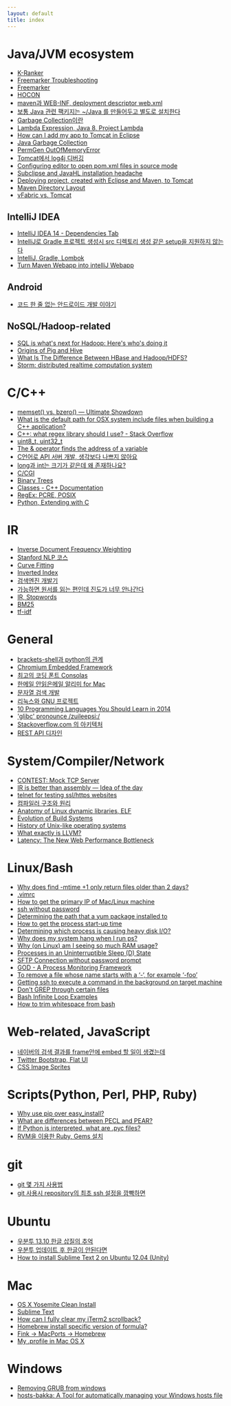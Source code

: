 ```yaml
---
layout: default
title: index
---
```

# Java/JVM ecosystem
- [K-Ranker][1021]
- [Freemarker Troubleshooting][1020]
- [Freemarker][1018]
- [HOCON][1019]
- [maven과 WEB-INF, deployment descriptor web.xml][1016]
- [보통 Java 관련 팩키지는 ~/Java 를 만들어두고 별도로 설치한다][1014]
- [Garbage Collection이란][1012]
- [Lambda Expression, Java 8, Project Lambda][1011]
- [How can I add my app to Tomcat in Eclipse][1010]
- [Java Garbage Collection][1009]
- [PermGen OutOfMemoryError][1008]
- [Tomcat에서 log4j 디버깅][1007]
- [Configuring editor to open pom.xml files in source mode][1006]
- [Subclipse and JavaHL installation headache][1005]
- [Deploying project, created with Eclipse and Maven, to Tomcat][1004]
- [Maven Directory Layout][1002]
- [vFabric vs. Tomcat][1001]

[1021]: http://likejazz.com/post/95334809115/k-ranker
[1020]: http://dev.likejazz.com/post/103420588216/freemarker-troubleshooting
[1018]: http://dev.likejazz.com/post/103031049326/freemarker
[1019]: http://dev.likejazz.com/post/103185130086/hocon
[1016]: http://dev.likejazz.com/post/102690432796/maven-web-inf-deployment-descriptor-web-xml
[1014]: http://dev.likejazz.com/post/91829400421/java-java-java
[1012]: http://dev.likejazz.com/post/85193906881/garbage-collection
[1011]: http://dev.likejazz.com/post/82166723963/lambda-expression-java-8-project-lambda
[1010]: http://dev.likejazz.com/post/78524149553/how-can-i-add-my-app-to-tomcat-in-eclipse
[1009]: http://dev.likejazz.com/post/64187508617/java-garbage-collection
[1008]: http://dev.likejazz.com/post/60447322183/permgen-outofmemoryerror
[1007]: http://dev.likejazz.com/post/59391522790/tomcat-log4j
[1006]: http://dev.likejazz.com/post/56488592135/configuring-editor-to-open-pom-xml-files-in-source
[1005]: http://dev.likejazz.com/post/54324459964/subclipse-and-javahl-installation-headache
[1004]: http://dev.likejazz.com/post/52040000553/deploying-project-created-with-eclipse-and-maven-to
[1002]: http://dev.likejazz.com/post/43464730595/maven-directory-layout
[1001]: http://dev.likejazz.com/post/42236232762/vfabric-vs-tomcat

## IntelliJ IDEA
- [IntelliJ IDEA 14 - Dependencies Tab][1017]
- [IntelliJ로 Gradle 프로젝트 생성시 src 디렉토리 생성 같은 setup을 지원하지 않는다][1015]
- [IntelliJ, Gradle, Lombok][1013]
- [Turn Maven Webapp into intelliJ Webapp][1003]

[1017]: http://dev.likejazz.com/post/102930989761/intellij-idea-14-dependencies-tab
[1015]: http://dev.likejazz.com/post/92877597641/intellij-gradle-src-setup
[1013]: http://dev.likejazz.com/post/91299507871/intellij-gradle-lombok
[1003]: http://dev.likejazz.com/post/43471384333/turn-maven-webapp-into-intellij-webapp

## Android
- [코드 한 줄 없는 안드로이드 개발 이야기][1301]

[1301]: http://likejazz.com/post/92786243375

## NoSQL/Hadoop-related
- [SQL is what's next for Hadoop: Here's who's doing it][2204]
- [Origins of Pig and Hive][2203]
- [What Is The Difference Between HBase and Hadoop/HDFS?][2202]
- [Storm: distributed realtime computation system][2201]

[2204]: http://dev.likejazz.com/post/94026678531/sql-is-whats-next-for-hadoop-heres-whos-doing-it
[2203]: http://dev.likejazz.com/post/93688659501/origins-of-pig-and-hive
[2202]: http://dev.likejazz.com/post/87678173926/what-is-the-difference-between-hbase-and-hadoop-hdfs
[2201]: http://dev.likejazz.com/post/40663854325/storm-distributed-realtime-computation-system

# C/C++
- [memset() vs. bzero() — Ultimate Showdown][1113]
- [What is the default path for OSX system include files when building a C++ application?][1112]
- [C++: what regex library should I use? - Stack Overflow][1111]
- [uint8_t, uint32_t][1109]
- [The &amp; operator finds the address of a variable][1108]
- [C언어로 API 서버 개발, 생각보다 나쁘지 않아요][1107]
- [long과 int는 크기가 같은데 왜 존재하나요?][1106]
- [C/CGI][1105]
- [Binary Trees][1104]
- [Classes - C++ Documentation][1103]
- [RegEx: PCRE, POSIX][1102]
- [Python, Extending with C][1101]

[1113]: http://dev.likejazz.com/post/104049556196/memset-vs-bzero-ultimate-showdown
[1112]: http://dev.likejazz.com/post/103371895601/what-is-the-default-path-for-osx-system-include
[1111]: http://dev.likejazz.com/post/90754791146/c-what-regex-library-should-i-use-stack-overflow
[1109]: http://dev.likejazz.com/post/90239789436/uint8-t-uint32-t
[1108]: http://dev.likejazz.com/post/87684100331/the-operator-finds-the-address-of-a-variable
[1107]: http://dev.likejazz.com/post/74222634915/c-api
[1106]: http://dev.likejazz.com/post/69840022906/long-int
[1105]: http://dev.likejazz.com/post/67537877413/c-cgi
[1104]: http://dev.likejazz.com/post/66851707305/binary-trees
[1103]: http://dev.likejazz.com/post/41771994200/classes-c-documentation
[1102]: http://dev.likejazz.com/post/40154934483/regex-pcre-posix
[1101]: http://dev.likejazz.com/post/40095584513/python-extending-with-c

# IR
- [Inverse Document Frequency Weighting][1209]
- [Stanford NLP 코스][1208]
- [Curve Fitting][1207]
- [Inverted Index][1206]
- [검색엔진 개발기][1205]
- [가능하면 원서를 읽는 편인데 진도가 너무 안나간다][1204]
- [IR, Stopwords][1203]
- [BM25][1202]
- [tf-idf][1201]

[1209]: http://dev.likejazz.com/post/101336747606/inverse-document-frequency-weighting
[1208]: http://dev.likejazz.com/post/98679436731/stanford-nlp
[1207]: http://likejazz.com/post/101482961885/curve-fitting
[1206]: http://dev.likejazz.com/post/93687154066/inverted-index
[1205]: http://likejazz.com/post/89646405805
[1204]: http://likejazz.com/post/89251737545
[1203]: http://dev.likejazz.com/post/43710314632/ir-stopwords
[1202]: http://dev.likejazz.com/post/40647975988/bm25
[1201]: http://dev.likejazz.com/post/40596076167/tf-idf

# General
- [brackets-shell과 python의 관계][1114]
- [Chromium Embedded Framework][1404]
- [최고의 코딩 폰트 Consolas][2006]
- [한메일 안읽은메일 알리미 for Mac][1604]
- [문자열 검색 개발][1110]
- [리눅스와 GNU 프로젝트][1518]
- [10 Programming Languages You Should Learn in 2014][1603]
- ['glibc' pronounce /zuileepsi:/][1807]
- [Stackoverflow.com 의 아키텍처][1803]
- [REST API 디자인][1801]

[1114]: http://likejazz.com/post/102497955420/brackets-shell-python
[1404]: http://likejazz.com/post/102440223620/chromium-embedded-framework
[2006]: http://likejazz.com/post/100905920195/consolas
[1604]: http://likejazz.com/post/98295459920/for-mac
[1110]: http://likejazz.com/post/90399631505
[1518]: http://likejazz.com/post/96615852530/gnu
[1603]: http://dev.likejazz.com/post/86493347136/10-programming-languages-you-should-learn-in-2014
[1807]: http://dev.likejazz.com/post/92147699576/glibc-pronounce-zuileepsi
[1803]: http://dev.likejazz.com/post/73482657609/stackoverflow-com
[1801]: http://likejazz.com/post/35172628344/rest-api

# System/Compiler/Network
- [CONTEST: Mock TCP Server][1812]
- [IR is better than assembly — Idea of the day][1811]
- [telnet for testing ssl/https websites][1810]
- [컴파일러 구조와 원리][1809]
- [Anatomy of Linux dynamic libraries, ELF][1808]
- [Evolution of Build Systems][1806]
- [History of Unix-like operating systems][1805]
- [What exactly is LLVM?][1804]
- [Latency: The New Web Performance Bottleneck][1802]

[1812]: http://likejazz.com/post/104204351825/contest-mock-tcp-server
[1811]: http://dev.likejazz.com/post/101912879966/ir-is-better-than-assembly-idea-of-the-day
[1810]: http://dev.likejazz.com/post/95895359246/telnet-for-testing-ssl-https-websites-bearfruit
[1809]: http://dev.likejazz.com/post/95864397771
[1808]: http://dev.likejazz.com/post/40093909612/anatomy-of-linux-dynamic-libraries-elf
[1806]: http://dev.likejazz.com/post/92379841508/evolution-of-build-systems
[1805]: http://dev.likejazz.com/post/93592806706/history-of-unix-like-operating-systems
[1804]: http://dev.likejazz.com/post/91100827151/what-exactly-is-llvm
[1802]: http://dev.likejazz.com/post/40094390591/latency-the-new-web-performance-bottleneck

# Linux/Bash
- [Why does find -mtime +1 only return files older than 2 days?][1517]
- [.vimrc][1516]
- [How to get the primary IP of Mac/Linux machine][1515]
- [ssh without password][1514]
- [Determining the path that a yum package installed to][1513]
- [How to get the process start-up time][1512]
- [Determining which process is causing heavy disk I/O?][1511]
- [Why does my system hang when I run ps?][1510]
- [Why (on Linux) am I seeing so much RAM usage?][1509]
- [Processes in an Uninterruptible Sleep (D) State][1508]
- [SFTP Connection without password prompt][1507]
- [GOD - A Process Monitoring Framework][1506]
- [To remove a file whose name starts with a ‘-‘, for example ‘-foo’][1505]
- [Getting ssh to execute a command in the background on target machine][1504]
- [Don't GREP through certain files][1503]
- [Bash Infinite Loop Examples][1502]
- [How to trim whitespace from bash][1501]

[1517]: http://dev.likejazz.com/post/102491165771/why-does-find-mtime-1-only-return-files-older
[1516]: http://dev.likejazz.com/post/102050383141/vimrc
[1515]: http://dev.likejazz.com/post/96048533336/how-to-get-the-primary-ip-of-mac-linux-machine
[1514]: http://dev.likejazz.com/post/85201872461/ssh-without-password
[1513]: http://dev.likejazz.com/post/59389895702/determining-the-path-that-a-yum-package-installed-to
[1512]: http://dev.likejazz.com/post/45266905578/how-to-get-the-process-start-up-time
[1511]: http://dev.likejazz.com/post/44294872726/determining-which-process-is-causing-heavy-disk-i-o
[1510]: http://dev.likejazz.com/post/42715727227/why-does-my-system-hang-when-i-run-ps
[1509]: http://dev.likejazz.com/post/42316569725/why-on-linux-am-i-seeing-so-much-ram-usage
[1508]: http://dev.likejazz.com/post/42101202522/processes-in-an-uninterruptible-sleep-d-state
[1507]: http://dev.likejazz.com/post/41844229283/sftp-connection-without-password-prompt
[1506]: http://likejazz.com/post/35370867184/god-a-process-monitoring-framework
[1505]: http://dev.likejazz.com/post/76483314797/to-remove-a-file-whose-name-starts-with-a-for
[1504]: http://dev.likejazz.com/post/45413106733/getting-ssh-to-execute-a-command-in-the-background-on
[1503]: http://dev.likejazz.com/post/44824989889/dont-grep-through-certain-files
[1502]: http://dev.likejazz.com/post/42252592581/bash-infinite-loop-examples
[1501]: http://dev.likejazz.com/post/40142117475/how-to-trim-whitespace-from-bash

# Web-related, JavaScript
- [네이버의 검색 결과를 frame안에 embed 할 일이 생겼는데][1403]
- [Twitter Bootstrap, Flat UI][1402]
- [CSS Image Sprites][1401]

[1403]: http://dev.likejazz.com/post/101764539066/frame-embed
[1402]: http://dev.likejazz.com/post/44586189439/twitter-bootstrap-flat-ui
[1401]: http://dev.likejazz.com/post/40242955686/css-image-sprites

# Scripts(Python, Perl, PHP, Ruby)
- [Why use pip over easy_install?][1606]
- [What are differences between PECL and PEAR?][1605]
- [If Python is interpreted, what are .pyc files?][1602]
- [RVM을 이용한 Ruby, Gems 설치][1601]

[1606]: http://dev.likejazz.com/post/103960864261/why-use-pip-over-easy-install
[1605]: http://dev.likejazz.com/post/102588177566/what-are-differences-between-pecl-and-pear
[1602]: http://dev.likejazz.com/post/69781093640/if-python-is-interpreted-what-are-pyc-files
[1601]: http://dev.likejazz.com/post/40508106214/rvm-ruby-gems

# git
- [git 몇 가지 사용법][1702]
- [git 사용시 repository의 최초 ssh 설정을 깜빡하면][1701]

[1702]: http://dev.likejazz.com/post/95332226211/git
[1701]: http://dev.likejazz.com/post/92027442141/git-repository-ssh-permission

# Ubuntu
- [우분투 13.10 한글 삽질의 추억][1903]
- [우분투 업데이트 후 한글이 안된다면][1902]
- [How to install Sublime Text 2 on Ubuntu 12.04 (Unity)][1901]

[1903]: http://dev.likejazz.com/post/65973842071/13-10
[1902]: http://dev.likejazz.com/post/56492158270
[1901]: http://dev.likejazz.com/post/40098528244/how-to-install-sublime-text-2-on-ubuntu-12-04-unity

# Mac
- [OS X Yosemite Clean Install][2007]
- [Sublime Text][2005]
- [How can I fully clear my iTerm2 scrollback?][2004]
- [Homebrew install specific version of formula?][2003]
- [Fink → MacPorts → Homebrew][2002]
- [My .profile in Mac OS X][2001]

[2007]: http://likejazz.com/post/100733233845/os-x-yosemite-clean-install
[2005]: http://likejazz.com/post/102824813705/sublime-text
[2004]: http://dev.likejazz.com/post/104242109886/how-can-i-fully-clear-my-iterm2-scrollback
[2003]: http://dev.likejazz.com/post/102572477481/homebrew-install-specific-version-of-formula
[2002]: http://likejazz.com/post/91444842925/fink-macports-homebrew-fink
[2001]: http://dev.likejazz.com/post/91833678826/my-profile-in-mac-os-x

# Windows
- [Removing GRUB from windows][2102]
- [hosts-bakka: A Tool for automatically managing your Windows hosts file][2101]

[2102]: http://dev.likejazz.com/post/68360452536/removing-grub-from-windows
[2101]: https://github.com/likejazz/hosts-bakka
